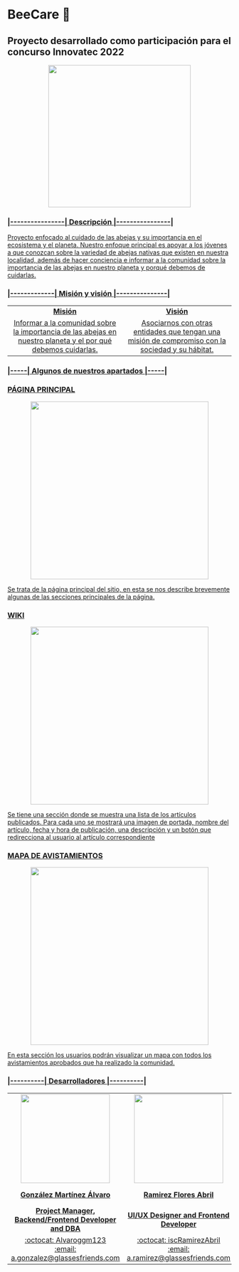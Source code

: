# BeeCare :bee:
## Proyecto desarrollado como participación para el concurso Innovatec 2022

<p align=center>
  <a href="https://beecare.glassesfriends.com/memb/"><img src="https://beecare.glassesfriends.com/static/img/logos/Bee%2520Care%2520Horizontal%2520Logo.svg"; style="width: 20rem"/>
</p>

### **|----------------| Descripción |----------------|**
Proyecto enfocado al cuidado de las abejas y su importancia en el ecosistema y el planeta. Nuestro enfoque principal es apoyar a los jóvenes a que conozcan sobre la variedad de abejas nativas que existen en nuestra localidad, además de hacer conciencia e informar a la comunidad sobre la importancia de las abejas en nuestro planeta y porqué debemos de cuidarlas.

### **|-------------| Misión y visión |---------------|**
<p align=center>
<table>
<tr>
  <td align="center"><strong>Misión</strong></td>
  <td align="center"><strong>Visión</strong></td>
</tr>

<tr>
  <td align="center">Informar a la comunidad sobre la importancia de las abejas en nuestro planeta y el por qué debemos cuidarlas.</td>
  <td align="center">Asociarnos con otras entidades que tengan una misión de compromiso con la sociedad y su hábitat.</td>
</tr>
</table>
</p>

### **|-----| Algunos de nuestros apartados |-----|**
### PÁGINA PRINCIPAL
<p align="center">
  <a href="https://beecare.glassesfriends.com/memb/"><img src="https://github.com/GlassesFriends/BeeCare/blob/main/repo/Inicio.jpeg?raw=true" width=400/>
</p>
Se trata de la página principal del sitio, en esta se nos describe brevemente algunas de las secciones principales de la página.

### WIKI
<p align="center">
  <a href="https://beecare.glassesfriends.com/wiki/"><img src="https://github.com/GlassesFriends/BeeCare/blob/main/repo/Wiki.jpeg?raw=true" width=400/>
</p>
Se tiene una sección donde se muestra una lista de los artículos publicados. Para cada uno se mostrará una imagen de portada, nombre del artículo, fecha y hora de publicación, una descripción y un botón que redirecciona al usuario al artículo correspondiente

### MAPA DE AVISTAMIENTOS
<p align="center">
  <a href="https://beecare.glassesfriends.com/sighting/sightings/"><img src="https://github.com/GlassesFriends/BeeCare/blob/main/repo/Mapa de avistamientos.jpeg?raw=true" width=400/>
</p>
En esta sección los usuarios podrán visualizar un mapa con todos los avistamientos aprobados que ha realizado la comunidad.

### **|----------| Desarrolladores |----------|**
<table align="center" style="margin: 0px auto;">
<tr>
  <td align="center"><img src="https://github.com/GlassesFriends/BeeCare/blob/main/static/img/profile/profileAlvaro.png?raw=true?raw=true" width=200/></td>
  <td align="center"><img src="https://github.com/GlassesFriends/BeeCare/blob/main/static/img/profile/profileAbril.png?raw=true?raw=true" width=200/></td>
  <td align="center"><img src="https://github.com/GlassesFriends/BeeCare/blob/main/static/img/profile/profileDaniel.png?raw=true?raw=true" width=200/></td>
</tr>

<tr>
  <td align="center"><strong>González Martínez Álvaro</strong></td>
  <td align="center"><strong>Ramirez Flores Abril</strong></td>
  <td align="center"><strong>Corona García Daniel Alejandro</strong></td>
</tr>
  
<tr>
   <td align="center"><strong>Project Manager, Backend/Frontend Developer and DBA</strong></td>
   <td align="center"><strong>UI/UX Designer and Frontend Developer</strong></td>
   <td align="center"><strong>Backend developer and DBA</strong></td>
</tr>

<tr>
   <td align="center">:octocat: <a href="https://github.com/Alvaroggm123">Alvaroggm123</a><br>:email: <a href="mailto:a.gonzalez@glassesfriends.com"> a.gonzalez@glassesfriends.com</td>
   <td align="center">:octocat: <a href="https://github.com/iscRamirezAbril/">iscRamirezAbril</a><br>:email: <a href="mailto:a.ramirez@glassesfriends.com"> a.ramirez@glassesfriends.com</td>
   <td align="center">:octocat: <a href="https://github.com/corona9955/">corona9955</a><br>:email: <a href="mailto:d.corona@glassesfriends.com"> d.corona@glassesfriends.com</td>
</tr>
</table>
